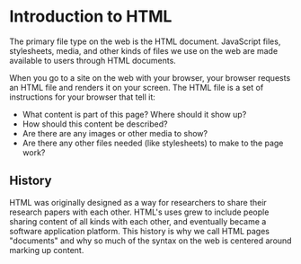 # Introduction to HTML

The primary file type on the web is the HTML document. JavaScript files, stylesheets, media, and other kinds of files we use on the web are made available to users through HTML documents.

When you go to a site on the web with your browser, your browser requests an HTML file and renders it on your screen. The HTML file is a set of instructions for your browser that tell it:

* What content is part of this page? Where should it show up?
* How should this content be described?
* Are there are any images or other media to show?
* Are there any other files needed (like stylesheets) to make to the page work?

## History

HTML was originally designed as a way for researchers to share their research papers with each other. HTML's uses grew to include people sharing content of all kinds with each other, and eventually became a software application platform. This history is why we call HTML pages "documents" and why so much of the syntax on the web is centered around marking up content.
